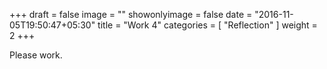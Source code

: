 +++
draft = false
image = ""
showonlyimage = false
date = "2016-11-05T19:50:47+05:30"
title = "Work 4"
categories = [ "Reflection" ]
weight = 2
+++

Please work.